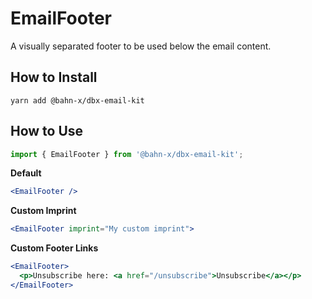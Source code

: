# EmailFooter

A visually separated footer to be used below the email content.

## How to Install

```
yarn add @bahn-x/dbx-email-kit
```

## How to Use

```js
import { EmailFooter } from '@bahn-x/dbx-email-kit';
```

**Default**
```jsx
<EmailFooter />
```

**Custom Imprint**
```jsx
<EmailFooter imprint="My custom imprint">
```

**Custom Footer Links**
```jsx
<EmailFooter>
  <p>Unsubscribe here: <a href="/unsubscribe">Unsubscribe</a></p>
</EmailFooter>
```
